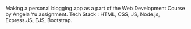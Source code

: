 Making a personal blogging app as a part of the Web Development Course by Angela Yu assignment. Tech Stack : HTML, CSS, JS, Node.js, Express.JS, EJS, Bootstrap.